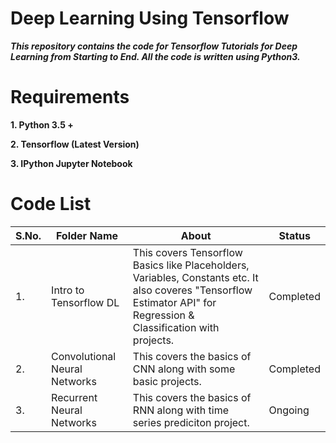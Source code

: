 # Deep Learning Using Tensorflow

***This repository contains the code for Tensorflow Tutorials for Deep Learning from Starting to End. All the code is written using Python3.***

# Requirements

**1. Python 3.5 +**

**2. Tensorflow (Latest Version)**

**3. IPython Jupyter Notebook**


# Code List

| S.No. |         Folder Name              |                       About                             |         Status           |
| ----- | -------------------------------- | ------------------------------------------------------- | ------------------------ |
|   1.  |  Intro to Tensorflow DL          | This covers Tensorflow Basics like Placeholders, Variables, Constants etc. It also coveres "Tensorflow Estimator API" for Regression & Classification with projects.|      Completed             |
|   2.  |  Convolutional Neural Networks   | This covers the basics of CNN along with some basic projects.|    Completed          |
|   3.  |  Recurrent Neural Networks       | This covers the basics of RNN along with time series prediciton project. |  Ongoing|
